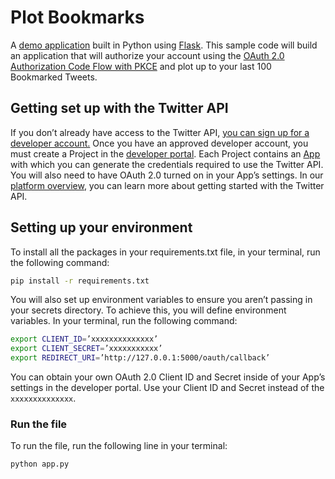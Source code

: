 # Plot Bookmarks
A [demo application](https://plot-bookmarks.onrender.com/) built in Python using [Flask](https://flask.palletsprojects.com/en/2.1.x/). This sample code will build an application that will authorize your account using the [OAuth 2.0 Authorization Code Flow with PKCE](https://developer.twitter.com/en/docs/authentication/oauth-2-0/authorization-code) and plot up to your last 100 Bookmarked Tweets.

## Getting set up with the Twitter API

If you don’t already have access to the Twitter API, [you can sign up for a developer account.](http://t.co/signup) Once you have an approved developer account, you must create a Project in the [developer portal](https://developer.twitter.com/en/portal/dashboard). Each Project contains an [App](https://developer.twitter.com/en/docs/basics/apps/overview) with which you can generate the credentials required to use the Twitter API. You will also need to have OAuth 2.0 turned on in your App’s settings. In our [platform overview](https://developer.twitter.com/en/docs/platform-overview), you can learn more about getting started with the Twitter API.

## Setting up your environment

To install all the packages in your requirements.txt file, in your terminal, run the following command:

```bash
pip install -r requirements.txt
```

You will also set up environment variables to ensure you aren’t passing in your secrets directory. To achieve this, you will define environment variables. In your terminal, run the following command:

```bash
export CLIENT_ID=’xxxxxxxxxxxxxx’
export CLIENT_SECRET=’xxxxxxxxxxx’
export REDIRECT_URI=’http://127.0.0.1:5000/oauth/callback’
```

You can obtain your own OAuth 2.0 Client ID and Secret inside of your App’s settings in the developer portal. Use your Client ID and Secret instead of the `xxxxxxxxxxxxxx`.

### Run the file
To run the file, run the following line in your terminal:

```bash
python app.py
```
